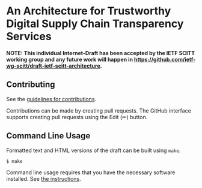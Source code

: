 # An Architecture for Trustworthy Digital Supply Chain Transparency Services

**NOTE: This individual Internet-Draft has been accepted by the IETF SCITT working group and any future work will happen in https://github.com/ietf-wg-scitt/draft-ietf-scitt-architecture.**

## Contributing

See the
[guidelines for contributions](https://github.com/ietf-scitt/draft-birkholz-scitt-architecture/blob/main/CONTRIBUTING.md).

Contributions can be made by creating pull requests.
The GitHub interface supports creating pull requests using the Edit (✏) button.


## Command Line Usage

Formatted text and HTML versions of the draft can be built using `make`.

```sh
$ make
```

Command line usage requires that you have the necessary software installed.  See
[the instructions](https://github.com/martinthomson/i-d-template/blob/main/doc/SETUP.md).

